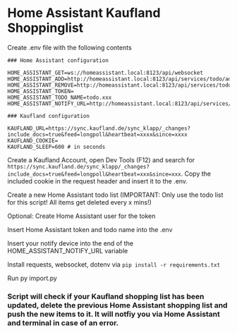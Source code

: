 # Home Assistant Kaufland Shoppinglist

Create .env file with the following contents

```
### Home Assistant configuration

HOME_ASSISTANT_GET=ws://homeassistant.local:8123/api/websocket
HOME_ASSISTANT_ADD=http://homeassistant.local:8123/api/services/todo/add_item
HOME_ASSISTANT_REMOVE=http://homeassistant.local:8123/api/services/todo/remove_item
HOME_ASSISTANT_TOKEN=
HOME_ASSISTANT_TODO_NAME=todo.xxx
HOME_ASSISTANT_NOTIFY_URL=http://homeassistant.local:8123/api/services/notify/mobile_app_iphone_xxx

### Kaufland configuration

KAUFLAND_URL=https://sync.kaufland.de/sync_klapp/_changes?include_docs=true&feed=longpoll&heartbeat=xxxx&since=xxxx
KAUFLAND_COOKIE=
KAUFLAND_SLEEP=600 # in seconds
```

Create a Kaufland Account, open Dev Tools (F12) and search for `https://sync.kaufland.de/sync_klapp/_changes?include_docs=true&feed=longpoll&heartbeat=xxx&since=xxx`. Copy the included cookie in the request header and insert it to the .env.

Create a new Home Assistant todo list (IMPORTANT: Only use the todo list for this script! All items get deleted every x mins!)

Optional: Create Home Assistant user for the token

Insert Home Assistant token and todo name into the .env

Insert your notify device into the end of the HOME_ASSISTANT_NOTIFY_URL variable

Install requests, websocket, dotenv via `pip install -r requirements.txt`

Run py import.py

### Script will check if your Kaufland shopping list has been updated, delete the previous Home Assistant shopping list and push the new items to it. It will notfiy you via Home Assistant and terminal in case of an error.
